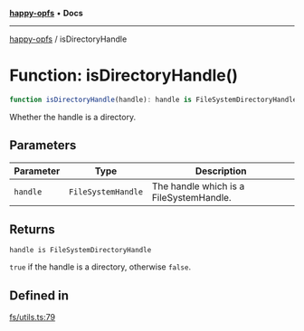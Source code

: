 [**happy-opfs**](../README.md) • **Docs**

***

[happy-opfs](../README.md) / isDirectoryHandle

# Function: isDirectoryHandle()

```ts
function isDirectoryHandle(handle): handle is FileSystemDirectoryHandle
```

Whether the handle is a directory.

## Parameters

| Parameter | Type | Description |
| ------ | ------ | ------ |
| `handle` | `FileSystemHandle` | The handle which is a FileSystemHandle. |

## Returns

`handle is FileSystemDirectoryHandle`

`true` if the handle is a directory, otherwise `false`.

## Defined in

[fs/utils.ts:79](https://github.com/JiangJie/happy-opfs/blob/7bfec3b71684ddcf0fe3092672c66c9664776bcc/src/fs/utils.ts#L79)
